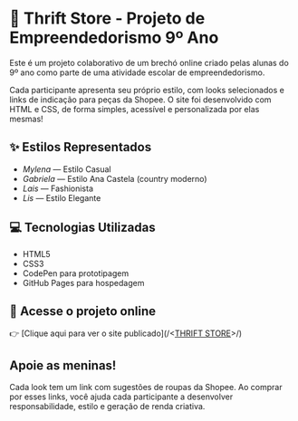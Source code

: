 # 👗 Thrift Store - Projeto de Empreendedorismo 9º Ano

Este é um projeto colaborativo de um brechó online criado pelas alunas do 9º ano como parte de uma atividade escolar de empreendedorismo.

Cada participante apresenta seu próprio estilo, com looks selecionados e links de indicação para peças da Shopee. O site foi desenvolvido com HTML e CSS, de forma simples, acessível e personalizada por elas mesmas!

## ✨ Estilos Representados

- *Mylena* — Estilo Casual
- *Gabriela* — Estilo Ana Castela (country moderno)
- *Lais* — Fashionista
- *Lis* — Estilo Elegante

## 💻 Tecnologias Utilizadas

- HTML5
- CSS3
- CodePen para prototipagem
- GitHub Pages para hospedagem

## 🔗 Acesse o projeto online

👉 [Clique aqui para ver o site publicado](/<[THRIFT STORE](https://lisdutra.github.io/Thrift-store/)>/)

##  Apoie as meninas!

Cada look tem um link com sugestões de roupas da Shopee. Ao comprar por esses links, você ajuda cada participante a desenvolver responsabilidade, estilo e geração de renda criativa.

